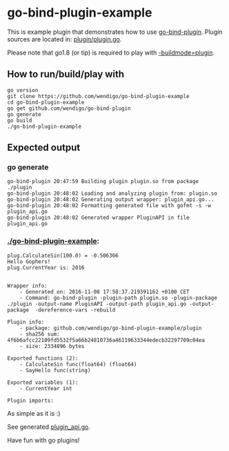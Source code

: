 # go-bind-plugin-example

This is example plugin that demonstrates how to use [go-bind-plugin](https://github.com/wendigo/go-bind-plugin). Plugin sources are located in: [plugin/plugin.go](https://github.com/wendigo/go-bind-plugin-example/blob/master/plugin/plugin.go).

Please note that go1.8 (or tip) is required to play with [-buildmode=plugin](https://tip.golang.org/pkg/plugin).

## How to run/build/play with

```
go version
git clone https://github.com/wendigo/go-bind-plugin-example
cd go-bind-plugin-example
go get github.com/wendigo/go-bind-plugin
go generate
go build
./go-bind-plugin-example
```

## Expected output

### go generate
```
go-bind-plugin 20:47:59 Building plugin plugin.so from package ./plugin
go-bind-plugin 20:48:02 Loading and analyzing plugin from: plugin.so
go-bind-plugin 20:48:02 Generating output wrapper: plugin_api.go...
go-bind-plugin 20:48:02 Formatting generated file with gofmt -s -w plugin_api.go
go-bind-plugin 20:48:02 Generated wrapper PluginAPI in file plugin_api.go
```

### [./go-bind-plugin-example](https://github.com/wendigo/go-bind-plugin-example/blob/master/main.go):
```
plug.CalculateSin(100.0) = -0.506366
Hello Gophers!
plug.CurrentYear is: 2016


Wrapper info:
	- Generated on: 2016-11-08 17:58:37.219391162 +0100 CET
	- Command: go-bind-plugin -plugin-path plugin.so -plugin-package ./plugin -output-name PluginAPI -output-path plugin_api.go -output-package  -dereference-vars -rebuild

Plugin info:
	- package: github.com/wendigo/go-bind-plugin-example/plugin
	- sha256 sum: 4f6b6afcc22109fd5532f5a66b24810736a46119633344edecb32297709c04ea
	- size: 2334896 bytes

Exported functions (2):
	- CalculateSin func(float64) (float64)
	- SayHello func(string)

Exported variables (1):
	- CurrentYear int

Plugin imports:
```

As simple as it is :)

See generated [plugin_api.go](https://github.com/wendigo/go-bind-plugin-example/blob/master/plugin_api.go).

Have fun with go plugins!
